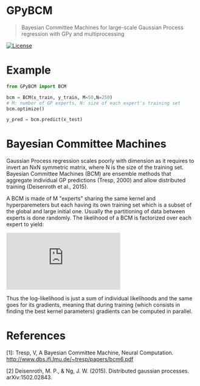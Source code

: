 

# GPyBCM
> Bayesian Committee Machines for large-scale Gaussian Process regression with GPy and multiprocessing

[![License](http://img.shields.io/:license-mit-blue.svg?style=flat-square)](LICENSE)

# Example 
```python
from GPyBCM import BCM

bcm = BCM(x_train, y_train, M=50,N=250) 
# M: number of GP experts, N: size of each expert's training set 
bcm.optimize()

y_pred = bcm.predict(x_test)
```


# Bayesian Committee Machines

Gaussian Process regression scales poorly with dimension as it requires to invert an NxN symmetric matrix, where N is the size of the training set. Bayesian Committee Machines (BCM) are ensemble methods that aggregate individual GP predictions (Tresp, 2000) and allow distributed training (Deisenroth et al., 2015). 

A BCM is made of M "experts" sharing the same kernel and hyperparemeters but each having its own training set which is a subset of the global and large initial one. Usually the partitioning of data between experts is done randomly. The likelihood of a BCM is factorized over each expert to yield:

![Alt text](https://latex.codecogs.com/gif.latex?p%28y%20%5Cmid%20X%2C%5Ctheta%29%20%3D%20%5Cprod_%7Bi%3D1%7D%20p%5Cleft%28y_i%20%5Cmid%20X_i%2C%20%5Ctheta%29)

Thus the log-likelihood is just a sum of individual likelihoods and the same goes for its gradients, meaning that during training (which consists in finding the best kernel parameters) gradients can be computed in parallel. 




# References 

[1]: Tresp, V, A Bayesian Committee Machine, Neural Computation. http://www.dbs.ifi.lmu.de/~tresp/papers/bcm6.pdf

[2] Deisenroth, M. P., & Ng, J. W. (2015). Distributed gaussian processes. arXiv:1502.02843.
            
